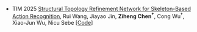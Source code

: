 - <span class="journal-badge">TIM 2025</span>
[Structural Topology Refinement Network for Skeleton-Based Action Recognition](https://ieeexplore.ieee.org/document/10994294),
Rui Wang, Jiayao Jin, **Ziheng Chen<sup>†</sup>**, Cong Wu<sup>†</sup>, Xiao-Jun Wu, Nicu Sebe
[[Code](https://github.com/JNAIC/STRN.git)]